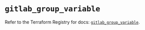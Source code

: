 # `gitlab_group_variable`

Refer to the Terraform Registry for docs: [`gitlab_group_variable`](https://registry.terraform.io/providers/gitlabhq/gitlab/17.3.1/docs/resources/group_variable).
